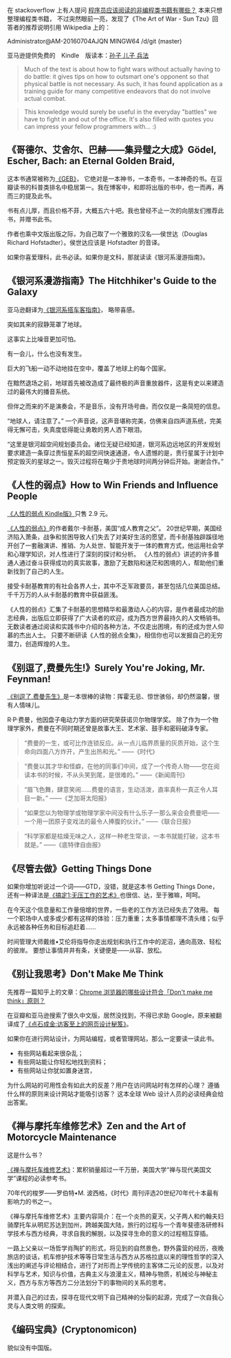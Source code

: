 在 stackoverflow 上有人提问 [程序员应该阅读的非编程类书籍有哪些？](http://stackoverflow.com/q/38210/343194) 本来只想整理编程类书籍，
不过突然眼前一亮，发现了《The Art of War - Sun Tzu》回答者的推荐说明引用 Wikipedia 上的：

Administrator@AM-20160704AJQN MINGW64 /d/git (master)

亚马逊提供免费的　Kindle　版读本：[孙子 儿子 兵法](http://www.amazon.cn/gp/product/B00AA7KMKG/ref=as_li_ss_tl?ie=UTF8&camp=536&creative=3132&creativeASIN=B00AA7KMKG&linkCode=as2&tag=favbook-23)

> Much of the text is about how to fight wars without actually having to do battle: 
> it gives tips on how to outsmart one's opponent so that physical battle is not necessary. 
> As such, it has found application as a training guide for many competitive endeavors that do not involve actual combat.

> This knowledge would surely be useful in the everyday "battles" we have to fight in and out of the office. 
> It's also filled with quotes you can impress your fellow programmers with... :)


## 《哥德尔、艾舍尔、巴赫——集异璧之大成》Gödel, Escher, Bach: an Eternal Golden Braid, 

这本书通常被称为[《GEB》](http://www.amazon.cn/gp/product/B0049MPCAS/ref=as_li_ss_tl?ie=UTF8&camp=536&creative=3132&creativeASIN=B0049MPCAS&linkCode=as2&tag=favbook-23)，
它绝对是一本神书，一本奇书，一本神奇的书。在豆瓣读书的科普类排名中稳居第一。我在博客中，和即将出版的书中，也一而再，再而三的提及此书。

书有点儿厚，而且价格不菲，大概五六十吧。我也曾经不止一次的向朋友们推荐此书，并赠书此书。

作者也乘中文版出版之际，为自己取了一个雅致的汉名──侯世达（Douglas Richard Hofstadter）。侯世达应该是 Hofstadter 的音译。

如果你喜爱理科，此书必读。如果你是文科，那就读读《银河系漫游指南》。

## 《银河系漫游指南》The Hitchhiker's Guide to the Galaxy

亚马逊翻译为[《银河系搭车客指南》](http://www.amazon.cn/gp/product/B00590XCO2/ref=as_li_ss_tl?ie=UTF8&camp=536&creative=3132&creativeASIN=B00590XCO2&linkCode=as2&tag=favbook-23)，
略带喜感。

突如其来的寂静笼罩了地球。

这事实上比噪音更加可怕。

有一会儿，什么也没有发生。

巨大的飞船一动不动地挂在空中，覆盖了地球上的每个国家。

在黯然退场之前，地球首先被改造成了最终极的声音重放器件，这是有史以来建造过的最伟大的播音系统。

但伴之而来的不是演奏会，不是音乐，没有开场号曲，而仅仅是一条简短的信息。

“地球人，请注意了。” 
一个声音说，这声音堪称完美，仿佛来自四声道系统，完美得无懈可击，失真度低得能让勇敢的男人洒下眼泪。

“这里是银河超空间规划委员会。诸位无疑已经知道，银河系边远地区的开发规划要求建造一条穿过贵恒星系的超空间快速通道，令人遗憾的是，贵行星属于计划中预定毁灭的星球之一。毁灭过程将在略少于贵地球时间两分钟后开始。谢谢合作。”

## 《人性的弱点》How to Win Friends and Influence People

[《人性的弱点 Kindle版》](http://www.amazon.cn/gp/product/B008F5WMEE/ref=as_li_ss_tl?ie=UTF8&camp=536&creative=3132&creativeASIN=B008F5WMEE&linkCode=as2&tag=favbook-23)只售 2.9 元。

[《人性的弱点》](http://www.amazon.cn/gp/product/B00119B1AM/ref=as_li_ss_tl?ie=UTF8&camp=536&creative=3132&creativeASIN=B00119B1AM&linkCode=as2&tag=favbook-23)的作者戴尔·卡耐基，美国“成人教育之父”。
20世纪早期，美国经济陷入萧条，战争和贫困导致人们失去了对美好生活的愿望，而卡耐基独辟蹊径地开创了一套融演讲、推销、为人处世、智能开发于一体的教育方式，他运用社会学和心理学知识，对人性进行了深刻的探讨和分析。
《人性的弱点》讲述的许多普通人通过奋斗获得成功的真实故事，激励了无数陷和迷茫和困境的人，帮助他们重新找到了自己的人生。

接受卡耐基教育的有社会各界人士，其中不乏军政要员，甚至包括几位美国总结。
千千万万的人从卡耐基的教育中获益匪浅。 

《人性的弱点》汇集了卡耐基的思想精华和最激动人心的内容，是作者最成功的励志经典，出版后立即获得了广大读者的欢迎，成为西方世界最持久的人文畅销书。
无数读者通过阅读和实践书中介绍的各种方法，不仅走出困境，有的还成为世人仰慕的杰出人士。
只要不断研读《人性的弱点全集》，相信你也可以发掘自己的无穷潜力，创造辉煌的人生。

## 《别逗了,费曼先生!》Surely You're Joking, Mr. Feynman!

[《别逗了,费曼先生》](http://www.amazon.cn/gp/product/B009QVEA8M/ref=as_li_ss_tl?ie=UTF8&camp=536&creative=3132&creativeASIN=B009QVEA8M&linkCode=as2&tag=favbook-23)是一本很棒的读物：挥霍无忌、惊世骇俗，却仍然温馨，很有人情味儿。

R·P·费曼，他因盘子电动力学方面的研究荣获诺贝尔物理学奖。
除了作为一个物理学家外，费曼在不同时期还曾是故事大王、艺术家、鼓手和密码破泽专家。


> “费曼的一生，或可比作连锁反应。从一点儿临界质量的灰质开始，这个生命向四面八方炸开，产生出热和光。”
> ——《时代》

> “费曼以其才华和怪癖，在他的同事们中间，成了一个传奇人物——您在阅读本书的时候，不从头笑到尾，是很难的。”
> ——《新闻周刊》

> “眉飞色舞，肆意笑闹……费曼的语言，生动活泼，直率真朴一真正令人耳目一新。”
> ——《芝加哥太阳报》

> “如果您以为物理学或物理学家中间没有什么乐子一那么来会会费曼吧——一个用一团原子变戏法的最令人捧腹的伙计。”
> ——《联合日报》

> “科学家都是枯燥无味之人，这样一种老生常谈，一本书就能打破，这本书就是。”
> ——《底特律自由报》

## 《尽管去做》Getting Things Done

如果你增加听说过一个词——GTD，没错，就是这本书 Getting Things Done，还有一种译法是[《搞定1:无压工作的艺术》](http://www.amazon.cn/gp/product/B00368C0FG/ref=as_li_ss_tl?ie=UTF8&camp=536&creative=3132&creativeASIN=B00368C0FG&linkCode=as2&tag=favbook-23)也很信、达，至于雅嘛，呵呵。

在今天这个信息量和工作量倍增的世界，一些老的工作方法已经失去了效用。
每一个职场中人或多或少都有这样的体验：压力重重；太多事情都理不清头绪；似乎永远被各种任务和目标追赶着……

时间管理大师戴维•艾伦将指导你走出规划和执行工作中的泥沼，通向高效、轻松的彼岸。
要想让事情井井有条，关键便是——从容、放松。

## 《别让我思考》Don't Make Me Think

先推荐一篇知乎上的文章：[Chrome 浏览器的哪些设计符合「Don't make me think」原则？](http://www.zhihu.com/question/20564451)

在豆瓣和亚马逊搜索了很久中文版，居然没找到，不得已求助 Google，原来被翻译成了[《点石成金:访客至上的网页设计秘笈》](http://www.amazon.cn/gp/product/B0011BTJV8/ref=as_li_ss_tl?ie=UTF8&camp=536&creative=3132&creativeASIN=B0011BTJV8&linkCode=as2&tag=favbook-23)。

如果你在进行网站设计，为网站编程，或者管理网站，那么一定要读一读此书。

* 有些网站看起来很杂乱；
* 有些网站能让你轻松地找到资料；
* 有些网站让你犹如置身迷宫，

为什么网站的可用性会有如此大的反差？用户在访问网站时有怎样的心理？
遵循什么样的原则来设计网站才能吸引访客？
这本全球 Web 设计人员的必读经典会给出答案。

## 《禅与摩托车维修艺术》Zen and the Art of Motorcycle Maintenance

这是什么书？

[《禅与摩托车维修艺术》](http://www.amazon.cn/gp/product/B005O4PUFC/ref=as_li_ss_tl?ie=UTF8&camp=536&creative=3132&creativeASIN=B005O4PUFC&linkCode=as2&tag=favbook-23)：累积销量超过一千万册，美国大学“禅与现代美国文学”课程的必读参考书。

70年代的梭罗——罗伯特•M. 波西格，《时代》周刊评选20世纪70年代十本最有影响力的书之一。

《禅与摩托车维修艺术》主要内容简介：在一个炎热的夏天，父子两人和约翰夫妇骑摩托车从明尼苏达到加州，跨越美国大陆，旅行的过程与一个青年斐德洛研修科学技术与西方经典，寻求自我的解脱，以及探寻生命的意义的过程相互穿插。

一路上父亲以一场哲学肖陶扩的形式，将见到的自然景色，野外露营的经历，夜晚旅店的谈话，机车修护技术等等日常生活与西方从苏格拉底以来的理性哲学的深入浅出的阐述与评论相结合，进行了对形而上学传统的主客体二元论的反思，以及对科学与艺术，知识与价值，古典主义与浪漫主义，精神与物质，机械论与神秘主义，西方与东方等西方二分法划分下的事物间的关系的思考。

并潜入自己的过去，探寻在现代文明下自己精神的分裂的起源，完成了一次自我心灵与人类文明 的探索。

## 《编码宝典》(Cryptonomicon)

貌似没有中国版。
